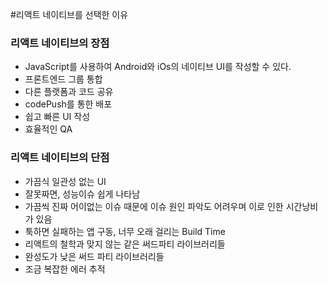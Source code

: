 #리액트 네이티브를 선택한 이유

### 리액트 네이티브의 장점

* JavaScript를 사용하여 Android와 iOs의 네이티브 UI를 작성할 수 있다.
* 프론트엔드 그룹 통합
* 다른 플랫폼과 코드 공유
* codePush를 통한 배포
* 쉽고 빠른 UI 작성
* 효율적인 QA

### 리액트 네이티브의 단점
* 가끔식 일관성 없는 UI
* 잘못짜면, 성능이슈 쉽게 나타남
* 가끔씩 진짜 어이없는 이슈 때문에 이슈 원인 파악도 어려우며 이로 인한 시간낭비가 있음
* 툭하면 실패하는 앱 구동, 너무 오래 걸리는 Build Time
* 리액트의 철학과 맞지 않는 같은 써드파티 라이브러리들
* 완성도가 낮은 써드 파티 라이브러리들
* 조금 복잡한 에러 추적
